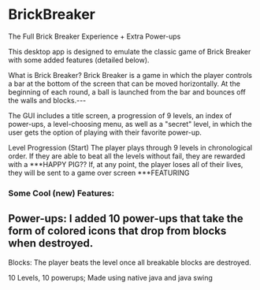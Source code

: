 # BrickBreaker
The Full Brick Breaker Experience + Extra Power-ups

This desktop app is designed to emulate the classic game of Brick Breaker with some added features (detailed below).

What is Brick Breaker?
Brick Breaker is a game in which the player controls a bar at the bottom of the screen that can be moved horizontally. At the beginning of each round, a ball is launched from the bar and bounces off the walls and blocks.---



The GUI includes a title screen, a progression of 9 levels, an index of power-ups, a level-choosing menu, as well as a "secret" level, in which the user gets the option of playing with their favorite power-up.

Level Progression (Start)
The player plays through 9 levels in chronological order. If they are able to beat all the levels without fail, they are rewarded with a ***HAPPY PIG?? If, at any point, the player loses all of their lives, they will be sent to a game over screen ***FEATURING


### Some Cool (new) Features:

Power-ups:
I added 10 power-ups that take the form of colored icons that drop from blocks when destroyed. 
- 

Blocks:
The player beats the level once all breakable blocks are destroyed. 

10 Levels, 10 powerups; Made using native java and java swing
